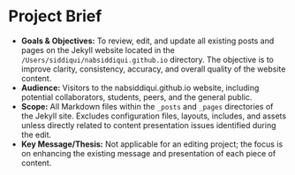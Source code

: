# Project Brief

*   **Goals & Objectives:** To review, edit, and update all existing posts and pages on the Jekyll website located in the `/Users/siddiqui/nabsiddiqui.github.io` directory. The objective is to improve clarity, consistency, accuracy, and overall quality of the website content.
*   **Audience:** Visitors to the nabsiddiqui.github.io website, including potential collaborators, students, peers, and the general public.
*   **Scope:** All Markdown files within the `_posts` and `_pages` directories of the Jekyll site. Excludes configuration files, layouts, includes, and assets unless directly related to content presentation issues identified during the edit.
*   **Key Message/Thesis:** Not applicable for an editing project; the focus is on enhancing the existing message and presentation of each piece of content.